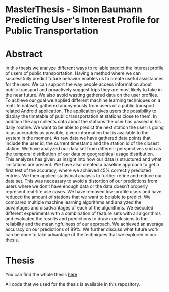 MasterThesis - Simon Baumann
Predicting User's Interest Profile for Public Transportation
============

# Abstract

In this thesis we analyze different ways to reliable predict the interest profile of users of public transportation. Having a method where we can successfully predict future behavior enables us to create useful assistances for the user. We can support the way people access information about public transport and proactively suggest trips they are most likely to take in the near future. We also avoid wasting gathered data on the user profiles.
To achieve our goal we applied different machine learning techniques on a real life dataset, gathered anonymously from users of a public transport related Android application. The application gives users the possibility to display the timetable of public transportation at stations close to them. In addition the app collects data about the stations the user has passed in his daily routine. We want to be able to predict the next station the user is going to as accurately as possible, given information that is available to the system in the moment.
As raw data we have gathered data points that include the user id, the current timestamp and the station id of the closest station. We have analyzed our data set from different perspectives such as the temporal distribution of our data or geographical usage distribution. This analyzes has given us insight into how our data is structured and what limitations are present. We have also created a baseline approach to get a first test of the accuracy, where we achieved 45% correctly predicted entries.
We then applied statistical analysis to further refine and reduce our data set. This was necessary to avoid a distortion of our predictions from users where we don’t have enough data or the data doesn’t properly represent real-life use cases. We have removed low-profile users and have reduced the amount of stations that we want to be able to predict. We compared multiple machine learning algorithms and analyzed the advantages and disadvantages of each of the algorithms. We executed different experiments with a combination of feature sets with all algorithms and evaluated the results and predictions to draw conclusions to the reliability and the meaningfulness of our approach. We achieved an average accuracy on our predictions of 89%. We further discuss what future work can be done to take advantage of the techniques that we explored in our thesis.

# Thesis
You can find the whole thesis [here](https://github.com/Chnoch/MasterThesis/blob/master/Thesis/Master%20Thesis%20-%20Simon%20Baumann.pdf)

All code that we used for the thesis is available in this repository.
